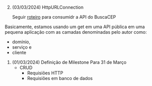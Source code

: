 2. (03/03/2024) HttpURLConnection

   Seguir [roteiro](https://arthur-almeida.medium.com/consumindo-uma-api-de-maneira-simples-com-java-2a386010e4b9) para consumidr a API do BuscaCEP

Basicamente, estamos usando um get em uma API pública em uma pequena aplicação com as camadas denominadas pelo autor como:  
* domínio,
* serviço e
* cliente



1. (01/03/2024) Definição de Milestone
   Para 31 de Março
   - CRUD
     - Requisiões HTTP
     - Requisiões em banco de dados 
